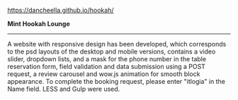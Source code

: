 https://dancheella.github.io/hookah/

**Mint Hookah Lounge**

___

A website with responsive design has been developed, which corresponds to the psd layouts of the desktop and mobile versions, contains a video slider, dropdown lists, and a mask for the phone number in the table reservation form, field validation and data submission using a POST request, a review carousel and wow.js animation for smooth block appearance. To complete the booking request, please enter "itlogia" in the Name field. LESS and Gulp were used.